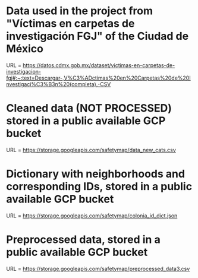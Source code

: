 # Data used in the project from "Víctimas en carpetas de investigación FGJ" of the Ciudad de México

URL = https://datos.cdmx.gob.mx/dataset/victimas-en-carpetas-de-investigacion-fgj#:~:text=Descargar-,V%C3%ADctimas%20en%20Carpetas%20de%20Investigaci%C3%B3n%20(completa),-CSV

# Cleaned data (NOT PROCESSED) stored in a public available GCP bucket
URL = https://storage.googleapis.com/safetymap/data_new_cats.csv

# Dictionary with neighborhoods and corresponding IDs, stored in a public available GCP bucket
URL = https://storage.googleapis.com/safetymap/colonia_id_dict.json

# Preprocessed data, stored in a public available GCP bucket
URL = https://storage.googleapis.com/safetymap/preprocessed_data3.csv
